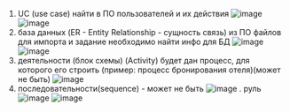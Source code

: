 1. UC (use case) найти в ПО пользователей и их действия
   ![image](https://github.com/OlgaChubova205/DemoEkzamen/assets/112687883/de0c14eb-6afa-4bf5-88f2-39e1fac7fcf2)
   ![image](https://github.com/OlgaChubova205/DemoEkzamen/assets/112687883/06946546-82dc-47f4-985f-189927b6b860)
2. база данных (ER - Entity Relationship - сущность связь) из ПО файлов для импорта и задание необходимо найти инфо для БД
   ![image](https://github.com/OlgaChubova205/DemoEkzamen/assets/112687883/b547d5c6-0d36-4289-b632-16d8cd2253f0)
   ![image](https://github.com/OlgaChubova205/DemoEkzamen/assets/112687883/878662e8-8024-4506-b47b-2bf176480340)
3. деятельности (блок схемы) (Activity) будет дан процесс, для которого его строить (пример: процесс бронирования отеля)(может не быть)
   ![image](https://github.com/OlgaChubova205/DemoEkzamen/assets/112687883/b981e0c6-e55b-45c0-a637-394ef686cf29)
4. последовательности(sequence) - может не быть
   ![image](https://github.com/OlgaChubova205/DemoEkzamen/assets/112687883/53c42bef-fd62-4286-8c2b-a77e5430a535)
   .
руль
![image](https://github.com/OlgaChubova205/DemoEkzamen/assets/112687883/2f3429ec-25e7-420a-9567-37e14b10a936)
![image](https://github.com/OlgaChubova205/DemoEkzamen/assets/112687883/3fcb0d01-a783-4ff6-af6c-714ea739205a)



   

   

